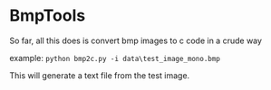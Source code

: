 BmpTools
===========

So far, all this does is convert bmp images to c code in a crude way

example:
`python bmp2c.py -i data\test_image_mono.bmp`

This will generate a text file from the test image.
